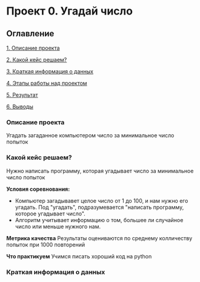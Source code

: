 # Проект 0. Угадай число

## Оглавление
[1. Описание проекта](https://github.com/komunist732/sf_data-science/tree/main/Project_0/README.md#Описание-проекта)

[2. Какой кейс решаем?](https://github.com/komunist732/sf_data-science/tree/main/Project_0/README.md#Какой-кейс-решаем-?)

[3. Краткая информация о данных](https://github.com/komunist732/sf_data-science/tree/main/Project_0/README.md#Краткая-информация-о-данных)

[4. Этапы работы над проектом](https://github.com/komunist732/sf_data-science/tree/main/Project_0/README.md#Этапы-работы-над-проектом)

[5. Результат](https://github.com/komunist732/sf_data-science/tree/main/Project_0/README.md#Результат)

[6. Выводы](https://github.com/komunist732/sf_data-science/tree/main/Project_0/README.md#Выводы)

### Описание проекта
Угадать загаданное компьютером число за минимальное число попыток

### Какой кейс решаем?
Нужно написать программу, которая угадывает число за минимальное число попыток

**Условия соревнования:**
- Компьютер загадывавет целое число от 1 до 100, и нам нужно его угадать. Под "угадать", подразумевается "написать программу, которое угадывает число".
- Алгоритм учитывает информацию о том, большее ли случайное число или меньше нужного нам.

**Метрика качества**
Результаты оцениваются по среднему колличеству попыток при 1000 повторений

**Что практикуем**
Учимся писать хороший код на python


### Краткая информация о данных